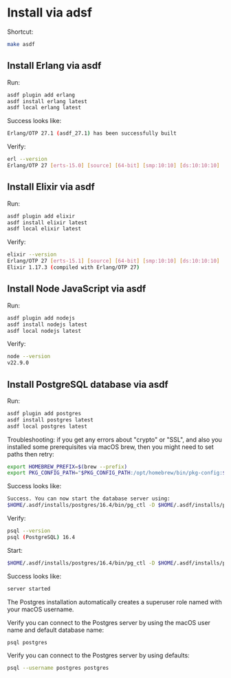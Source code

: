 # Install via adsf

Shortcut:

```sh
make asdf
```


## Install Erlang via asdf

Run:

```sh
asdf plugin add erlang
asdf install erlang latest
asdf local erlang latest
```

Success looks like:

```sh
Erlang/OTP 27.1 (asdf_27.1) has been successfully built
```

Verify:

```sh
erl --version
Erlang/OTP 27 [erts-15.0] [source] [64-bit] [smp:10:10] [ds:10:10:10] [async-threads:1] [jit]
```


## Install Elixir via asdf

Run:

```sh
asdf plugin add elixir
asdf install elixir latest
asdf local elixir latest
```

Verify:

```sh
elixir --version
Erlang/OTP 27 [erts-15.1] [source] [64-bit] [smp:10:10] [ds:10:10:10] [async-threads:1] [jit]
Elixir 1.17.3 (compiled with Erlang/OTP 27)
```


## Install Node JavaScript via asdf

Run:

```sh
asdf plugin add nodejs
asdf install nodejs latest
asdf local nodejs latest
```

Verify:

```sh
node --version
v22.9.0
```


## Install PostgreSQL database via asdf

Run:

```sh
asdf plugin add postgres
asdf install postgres latest
asdf local postgres latest
```

Troubleshooting: if you get any errors about "crypto" or "SSL", and also you installed some prerequisites via macOS brew, then you might need to set paths then retry:

```sh
export HOMEBREW_PREFIX=$(brew --prefix)
export PKG_CONFIG_PATH="$PKG_CONFIG_PATH:/opt/homebrew/bin/pkg-config:$(brew --prefix openssl)/lib/pkgconfig/:$(brew --prefix icu4c)/lib/pkgconfig:$(brew --prefix curl)/lib/pkgconfig:$(brew --prefix zlib)/lib/pkgconfig"
```

Success looks like:

```sh
Success. You can now start the database server using:
$HOME/.asdf/installs/postgres/16.4/bin/pg_ctl -D $HOME/.asdf/installs/postgres/16.4/data -l logfile start
```

Verify:

```sh
psql --version
psql (PostgreSQL) 16.4
```

Start:

```sh
$HOME/.asdf/installs/postgres/16.4/bin/pg_ctl -D $HOME/.asdf/installs/postgres/16.4/data -l logfile start
```

Success looks like:

```sh
server started
```

The Postgres installation automatically creates a superuser role named with your macOS username.

Verify you can connect to the Postgres server by using the macOS user name and default database name:

```sh
psql postgres
```

Verify you can connect to the Postgres server by using defaults:

```sh
psql --username postgres postgres
```
